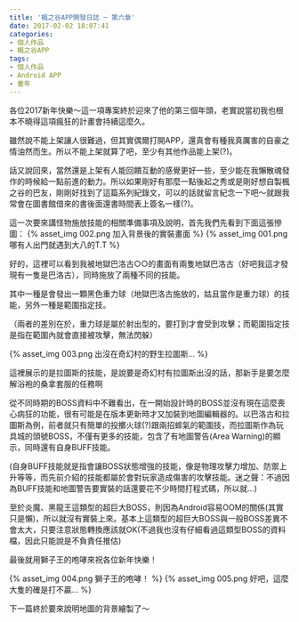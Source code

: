 ```yaml
---
title: '楓之谷APP開發日誌 ─ 第六章'
date: 2017-02-02 18:07:41
categories:
- 個人作品
- 楓之谷APP
tags:
- 個人作品
- Android APP
- 童年
---
```

各位2017新年快樂～這一項專案終於迎來了他的第三個年頭，老實說當初我也根本不曉得這項瘋狂的計畫會持續這麼久。

雖然說不能上架讓人很難過，但其實偶爾打開APP，還真會有種我真厲害的自豪之情油然而生。所以不能上架就算了吧，至少有其他作品能上架(?)。

話又說回來，當然還是上架有人能回饋互動的感覺更好一些，至少能在我懶散魂發作的時候給一點前進的動力。所以如果剛好有那麼一點後起之秀或是剛好想自製楓之谷的巴友，剛剛好找到了這篇系列紀錄文，可以的話就留言紀念一下吧～就跟我常會在圖書館借來的書後面還書時間表上簽名一樣(?)。

<!--more-->

這一次要來講怪物施放技能的相關準備事項及說明，首先我們先看到下面這張慘圖：
{% asset_img 002.png 加入背景後的實裝畫面 %}
{% asset_img 001.png 哪有人出門就遇到大八的T.T %}

好的，這裡可以看到我被地獄巴洛古○○的畫面有兩隻地獄巴洛古（好吧我這才發現有一隻是巴洛古），同時施放了兩種不同的技能。

其中一種是會發出一顆黑色重力球（地獄巴洛古施放的，姑且當作是重力球）的技能，另外一種是範圍指定技。

（兩者的差別在於，重力球是屬於射出型的，要打到才會受到攻擊；而範圍指定技是指在範圍內就會直接被攻擊，無法閃躲）

{% asset_img 003.png 出沒在奇幻村的野生拉圖斯... %}

這裡展示的是拉圖斯的技能，是說要是奇幻村有拉圖斯出沒的話，那新手是要怎麼解浴袍的桑拿套服的任務啊

從不同時期的BOSS資料中不難看出，在一開始設計時的BOSS並沒有現在這麼喪心病狂的功能，很有可能是在版本更新時才又加裝到地圖編輯器的。以巴洛古和拉圖斯為例，前者就只有簡單的投擲火球(?)跟兩招蟀氣的範圍技，而拉圖斯作為玩具城的頭號BOSS，不僅有更多的技能，包含了有地圖警告(Area Warning)的顯示，同時還有自身BUFF技能。

(自身BUFF技能就是指會讓BOSS狀態增強的技能，像是物理攻擊力增加、防禦上升等等，而先前介紹的技能都屬於會對玩家造成傷害的攻擊技能。迷之聲：不過因為BUFF技能和地圖警告要實裝的話還要花不少時間打程式碼，所以就...)

至於炎魔、黑龍王這類型的超巨大BOSS，則因為Android容易OOM的關係(其實只是懶)，所以就沒有實裝上來。基本上這類型的超巨大BOSS與一般BOSS差異不會太大，只要注意狀態轉換應該就OK(不過我也沒有仔細看過這類型BOSS的資料檔，因此只能說是不負責任推估)

最後就用獅子王的咆哮來祝各位新年快樂！

{% asset_img 004.png 獅子王的咆哮！ %}
{% asset_img 005.png 好吧，這麼大隻的確是打不贏... %}

下一篇終於要來說明地圖的背景繪製了～